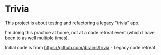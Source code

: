 # Trivia

This project is about testing and refactoring a legacy "trivia" app.

I'm doing this practice at home, not at a code retreat event (which I have been to as well multiple times).

Initial code is from
https://github.com/jbrains/trivia - Legacy code retreat

